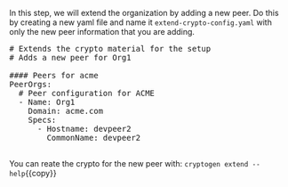 In this step, we will extend the organization by adding a new peer.  Do this by creating a new yaml file and name it `extend-crypto-config.yaml` with only the new peer information that you are adding.  

<pre class="file" data-target="clipboard">
# Extends the crypto material for the setup
# Adds a new peer for Org1

#### Peers for acme
PeerOrgs:
  # Peer configuration for ACME
  - Name: Org1
    Domain: acme.com
    Specs:
      - Hostname: devpeer2
        CommonName: devpeer2

</pre>  

You can reate the crypto for the new peer with:
`cryptogen extend --help`{{copy}}
